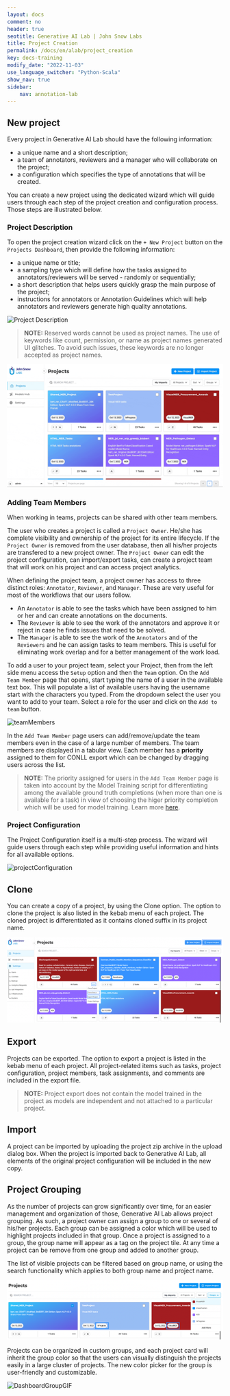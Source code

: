 ```yaml
---
layout: docs
comment: no
header: true
seotitle: Generative AI Lab | John Snow Labs
title: Project Creation
permalink: /docs/en/alab/project_creation
key: docs-training
modify_date: "2022-11-03"
use_language_switcher: "Python-Scala"
show_nav: true
sidebar:
    nav: annotation-lab
---
```

<div class="main-docs" markdown="1"><div class="h3-box" markdown="1">

## New project 

Every project in Generative AI Lab should have the following information:
- a unique name and a short description;
- a team of annotators, reviewers and a manager who will collaborate on the project;
- a configuration which specifies the type of annotations that will be created.

You can create a new project using the dedicated wizard which will guide users through each step of the project creation and configuration process. Those steps are illustrated below. 

</div><div class="h3-box" markdown="1">

### Project Description

To open the project creation wizard click on the `+ New Project` button on the `Projects Dashboard`, then provide the following information:
- a unique name or title;
- a sampling type which will define how the tasks assigned to annotators/reviewers will be served - randomly or sequentially;
- a short description that helps users quickly grasp the main purpose of the project;
- instructions for annotators or Annotation Guidelines which will help annotators and reviewers generate high quality annotations.  


![Project Description](https://user-images.githubusercontent.com/46840490/193200891-d2098f36-c300-4693-924d-168801ae5acd.png "lit_shadow")


> **NOTE:** Reserved words cannot be used as project names. The use of keywords like count, permission, or name as project names generated UI glitches. To avoid such issues, these keywords are no longer accepted as project names.


![Project Description](/assets/images/annotation_lab/4.1.0/reserved.gif "lit_shadow")

</div><div class="h3-box" markdown="1">

### Adding Team Members

When working in teams, projects can be shared with other team members.

The user who creates a project is called a `Project Owner`. He/she has complete visibility and ownership of the project for its entire lifecycle. If the `Project Owner` is removed from the user database, then all his/her projects are transfered to a new project owner. The `Project Owner` can edit the project configuration, can import/export tasks, can create a project team that will work on his project and can access project analytics.

When defining the project team, a project owner has access to three distinct roles: `Annotator`, `Reviewer`, and `Manager`. These are very useful for most of the workflows that our users follow.

- An `Annotator` is able to see the tasks which have been assigned to him or her and can create annotations on the documents.
- The `Reviewer` is able to see the work of the annotators and approve it or reject in case he finds issues that need to be solved.
- The `Manager` is able to see the work of the `Annotators` and of the `Reviewers` and he can assign tasks to team members. This is useful for eliminating work overlap and for a better management of the work load.

To add a user to your project team, select your Project, then from the left side menu access the `Setup` option and then the `Team` option. On the `Add Team Member` page that opens, start typing the name of a user in the available text box. This will populate a list of available users having the username start with the characters you typed. From the dropdown select the user you want to add to your team. Select a role for the user and click on the `Add to team` button.

![teamMembers](https://user-images.githubusercontent.com/46840490/193060010-3394cccd-93ab-40a8-8479-98155ea8b417.gif "lit_shadow")

In the `Add Team Member` page users can add/remove/update the team members even in the case of a large number of members. The team members are displayed in a tabular view. Each member has a **priority** assigned to them for CONLL export which can be changed by dragging users across the list. 

> **NOTE:** The priority assigned for users in the `Add Team Member` page is taken into account by the Model Training script for differentiating among the available ground truth completions (when more than one is available for a task) in view of choosing the higer priority completion which will be used for model training. Learn more [here](/docs/en/alab/training_configurations#selection-of-completions).

</div><div class="h3-box" markdown="1">

### Project Configuration

The Project Configuration itself is a multi-step process. The wizard will guide users through each step while providing useful information and hints for all available options.

![projectConfiguration](https://user-images.githubusercontent.com/46840490/193033349-534cc2ab-2e5a-4caa-a050-0ee650949b21.gif "lit_shadow")

</div><div class="h3-box" markdown="1">

## Clone
You can create a copy of a project, by using the Clone option. The option to clone the project is also listed in the kebab menu of each project. The cloned project is differentiated as it contains cloned suffix in its project name.

![Clone](/assets/images/annotation_lab/4.1.0/dashboardCloneImportExport.png "lit_shadow")
  
</div><div class="h3-box" markdown="1">

## Export  

Projects can be exported. The option to export a project is listed in the kebab menu of each project. All project-related items such as tasks, project configuration, project members, task assignments, and comments are included in the export file.

> **NOTE:**  Project export does not contain the model trained in the project as models are independent and not attached to a particular project.

</div><div class="h3-box" markdown="1">

## Import  

A project can be imported by uploading the project zip archive in the upload dialog box. When the project is imported back to Generative AI Lab, all elements of the original project configuration will be included in the new copy. 

</div><div class="h3-box" markdown="1">

## Project Grouping

As the number of projects can grow significantly over time, for an easier management and organization of those,  Generative AI Lab allows project grouping. As such, a project owner can assign a group to one or several of his/her projects. Each group can be assigned a color which will be used to highlight projects included in that group. Once a project is assigned to a group, the group name will appear as a tag on the project tile. At any time a project can be remove from one group and added to another group.

The list of visible projects can be filtered based on group name, or using the search functionality which applies to both group name and project name. 

![Project Grouping](/assets/images/annotation_lab/4.1.0/dashboardGroup.png "lit_shadow")

Projects can be organized in custom groups, and each project card will inherit the group color so that the users can visually distinguish the projects easily in a large cluster of projects. The new color picker for the group is user-friendly and customizable.

![DashboardGroupGIF](https://user-images.githubusercontent.com/46840490/193201637-57a7e7b6-9d25-48b4-9196-e6bed61fa2ad.gif "lit_shadow")

</div></div>